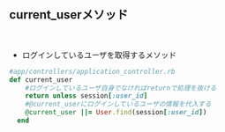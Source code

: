 ## current_userメソッド  
<br>

- ログインしているユーザを取得するメソッド  
```rb
#app/controllers/application_controller.rb
def current_user
    #ログインしているユーザ自身でなければreturnで処理を抜ける
    return unless session[:user_id]
    #@current_userにログインしているユーザの情報を代入する
    @current_user ||= User.find(session[:user_id])
  end
```